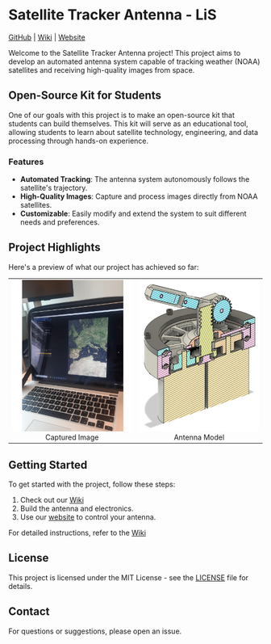 # Satellite Tracker Antenna - LiS

[GitHub](https://github.com/timnoot/antenna) | [Wiki](https://github.com/timnoot/antenna/wiki) | [Website](https://antenna-six.vercel.app/)

Welcome to the Satellite Tracker Antenna project! This project aims to develop an automated antenna system capable of tracking weather (NOAA) satellites and receiving high-quality images from space.

## Open-Source Kit for Students

One of our goals with this project is to make an open-source kit that students can build themselves. This kit will serve as an educational tool, allowing students to learn about satellite technology, engineering, and data processing through hands-on experience.

### Features

- **Automated Tracking**: The antenna system autonomously follows the satellite's trajectory.
- **High-Quality Images**: Capture and process images directly from NOAA satellites.
- **Customizable**: Easily modify and extend the system to suit different needs and preferences.

## Project Highlights

Here's a preview of what our project has achieved so far:

<table>
  <tr>
    <td align="center">
      <img src="https://raw.githubusercontent.com/timnoot/antenna/main/documentation/capture.png" alt="Captured Image" height="300">
      <br>Captured Image
    </td>
    <td align="center">
      <img src="https://raw.githubusercontent.com/timnoot/antenna/main/documentation/model.png" alt="Antenna Model" height="300">
      <br>Antenna Model
    </td>
  </tr>
</table>

## Getting Started

To get started with the project, follow these steps:
1. Check out our [Wiki](https://github.com/timnoot/antenna/wiki)
2. Build the antenna and electronics.
3. Use our [website](https://antenna-six.vercel.app/) to control your antenna.

For detailed instructions, refer to the [Wiki](https://github.com/timnoot/antenna/wiki)

## License

This project is licensed under the MIT License - see the [LICENSE](https://github.com/timnoot/antenna/blob/main/LICENSE) file for details.

## Contact

For questions or suggestions, please open an issue.
